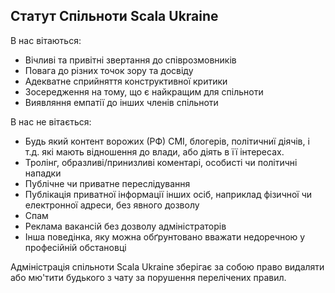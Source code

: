 ## Статут Спільноти Scala Ukraine

В нас вітаються:

- Вічливі та привітні звертання до співрозмовників
- Повага до різних точок зору та досвіду
- Адекватне сприйняття конструктивної критики
- Зосередження на тому, що є найкращим для спільноти
- Виявляння емпатії до інших членів спільноти

В нас не вітається:

- Будь який контент ворожих (РФ) СМІ, блогерів, політичниї діячів, і т.д. які мають відношення до влади, або діять в її інтересах.
- Тролінг, образливі/принизливі коментарі, особисті чи політичні нападки
- Публічне чи приватне переслідування
- Публікація приватної інформації інших осіб, наприклад фізичної чи електронної адреси, без явного дозволу
- Спам
- Реклама вакансій без дозволу адміністраторів
- Інша поведінка, яку можна обґрунтовано вважати недоречною у професійній обстановці

Адміністрація спільноти Scala Ukraine зберігає за собою право видаляти або мю'тити будького з чату за порушення перелічених правил.
